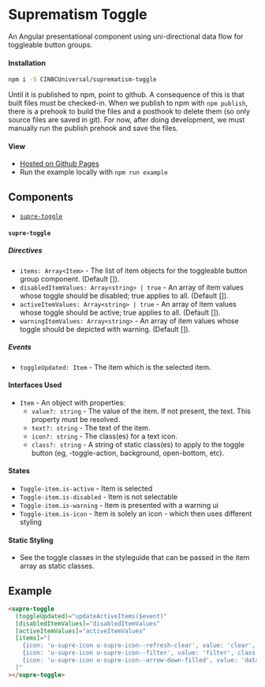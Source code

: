 # Suprematism Toggle

An Angular presentational component using uni-directional data flow for toggleable button groups.


#### Installation
```bash
npm i -S CINBCUniversal/suprematism-toggle
```
Until it is published to npm, point to github. A consequence of this is that
built files must be checked-in. When we publish to npm with `npm publish`,
there is a prehook to build the files and a posthook to delete them
(so only source files are saved in git). For now, after doing development,
we must manually run the publish prehook and save the files.


#### View
- [Hosted on Github Pages](https://cinbcuniversal.github.io/suprematism-toggle/)
- Run the example locally with `npm run example`


## Components
- [`supre-toggle`](#supre-toggle)

#### <a id="supre-toggle"></a> `supre-toggle`

##### Directives
- `items: Array<Item>` - The list of item objects for the toggleable button group component. (Default []).
- `disabledItemValues: Array<string> | true` - An array of item values whose toggle should be disabled; true applies to all. (Default []).
- `activeItemValues: Array<string> | true` - An array of item values whose toggle should be active; true applies to all. (Default []).
- `warningItemValues: Array<string>` - An array of item values whose toggle should be depicted with warning. (Default []).

##### Events
- `toggleUpdated: Item` - The item which is the selected item.

#### Interfaces Used
- `Item` - An object with properties:
  - `value?: string` - The value of the item. If not present, the text. This property must be resolved.
  - `text?: string` - The text of the item.
  - `icon?: string` - The class(es) for a text icon.
  - `class?: string` - A string of static class(es) to apply to the toggle button (eg, -toggle-action, background, open-bottom, etc).

#### States
- `Toggle-item.is-active` - Item is selected
- `Toggle-item.is-disabled` - Item is not selectable
- `Toggle-item.is-warning` - Item is presented with a warning ui
- `Toggle-item.is-icon` - Item is solely an icon - which then uses different styling

#### Static Styling
- See the toggle classes in the styleguide that can be passed in the item array as static classes.


## Example
```html
<supre-toggle
  (toggleUpdated)="updateActiveItems($event)"
  [disabledItemValues]="disabledItemValues"
  [activeItemValues]="activeItemValues"
  [items]="[
    {icon: 'u-supre-icon u-supre-icon--refresh-clear', value: 'clear', class: '-toggle-action'},
    {icon: 'u-supre-icon u-supre-icon--filter', value: 'filter', class: '-toggle-action'},
    {icon: 'u-supre-icon u-supre-icon--arrow-down-filled', value: 'dataGrid', class: '-toggle-action background open-bottom'}
  ]"
></supre-toggle>
```
